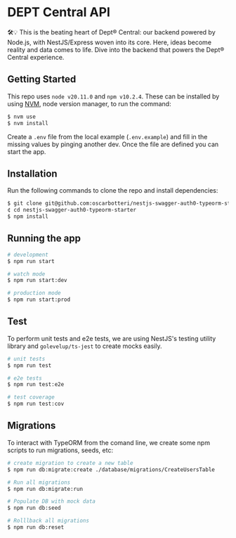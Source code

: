 # DEPT Central API

🛠️💡 This is the beating heart of Dept® Central: our backend powered by Node.js, with NestJS/Express woven into its core. Here, ideas become reality and data comes to life. Dive into the backend that powers the Dept® Central experience.

## Getting Started

This repo uses `node v20.11.0` and `npm v10.2.4`. These can be installed by using [NVM](https://github.com/nvm-sh/nvm), node version manager, to run the command:
```bash
$ nvm use
$ nvm install
```

Create a `.env` file from the local example (`.env.example`) and fill in the missing values by pinging another dev.
Once the file are defined you can start the app.

## Installation

Run the following commands to clone the repo and install dependencies:
```bash
$ git clone git@github.com:oscarbotteri/nestjs-swagger-auth0-typeorm-starter.git
¢ cd nestjs-swagger-auth0-typeorm-starter
$ npm install
```

## Running the app

```bash
# development
$ npm run start

# watch mode
$ npm run start:dev

# production mode
$ npm run start:prod
```

## Test

To perform unit tests and e2e tests, we are using NestJS's testing utility library and `golevelup/ts-jest` to create mocks easily.

```bash
# unit tests
$ npm run test

# e2e tests
$ npm run test:e2e

# test coverage
$ npm run test:cov
```

## Migrations

To interact with TypeORM from the comand line, we create some npm scripts to run migrations, seeds, etc:

```bash
# create migration to create a new table
$ npm run db:migrate:create ./database/migrations/CreateUsersTable

# Run all migrations
$ npm run db:migrate:run

# Populate DB with mock data
$ npm run db:seed

# Rolllback all migrations
$ npm run db:reset
```